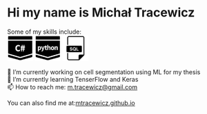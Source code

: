 # Hi  my name is Michał Tracewicz

Some of my skills include:\
<img src="https://raw.githubusercontent.com/mtracewicz/mtracewicz/master/csharp.svg" height='60'/> <img src="https://raw.githubusercontent.com/mtracewicz/mtracewicz/master/python.svg" height='60'/> <img src="https://raw.githubusercontent.com/mtracewicz/mtracewicz/master/sql.svg" height='60'/>

🔭 I’m currently working on cell segmentation using ML for my thesis \
🌱 I’m currently learning TenserFlow and Keras \
📫 How to reach me: m.tracewicz@gmail.com 

You can also find me at:[mtracewicz.github.io](https://mtracewicz.github.io)  
